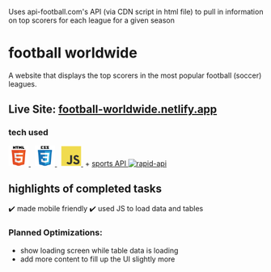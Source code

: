 
Uses api-football.com's API (via CDN script in html file) to pull in information on top scorers for each league for a given season



# football worldwide
A website that displays the top scorers in the most popular football (soccer) leagues.

## Live Site: <a href="https://football-worldwide.netlify.app/" target="_blank">football-worldwide.netlify.app</a>

### tech used
<a href="https://www.w3.org/html/" target="_blank" rel="noreferrer"> <img src="https://raw.githubusercontent.com/devicons/devicon/master/icons/html5/html5-original-wordmark.svg" alt="html5" width="40" height="40"/> </a>&nbsp; <a href="https://www.w3schools.com/css/" target="_blank" rel="noreferrer"> <img src="https://raw.githubusercontent.com/devicons/devicon/master/icons/css3/css3-original-wordmark.svg" alt="css3" width="40" height="40"/> </a> &nbsp;  <a href="https://developer.mozilla.org/en-US/docs/Web/JavaScript" target="_blank" rel="noreferrer"> <img src="https://raw.githubusercontent.com/devicons/devicon/master/icons/javascript/javascript-original.svg" alt="javascript" width="40" height="40"/> </a> &nbsp;+ <a href="https://rapidapi.com/api-sports/api/api-football" target="_blank">sports API <img src="https://ibb.co/8bQQ7KS" alt="rapid-api" width="40" height="40"/></a> 

## highlights of completed tasks
✔️ made mobile friendly
✔️ used JS to load data and tables

### Planned Optimizations:
* show loading screen while table data is loading
* add more content to fill up the UI slightly more
